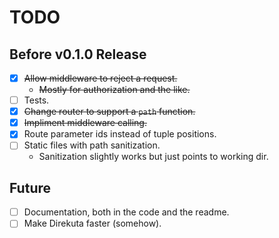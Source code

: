# TODO

## Before v0.1.0 Release

- [X] ~~Allow middleware to reject a request.~~
  - ~~Mostly for authorization and the like.~~
- [ ] Tests.
- [X] ~~Change router to support a `path` function.~~
- [X] ~~Impliment middleware calling.~~
- [X] Route parameter ids instead of tuple positions.
- [ ] Static files with path sanitization.
  - Sanitization slightly works but just points to working dir.

## Future

- [ ] Documentation, both in the code and the readme.
- [ ] Make Direkuta faster (somehow).
